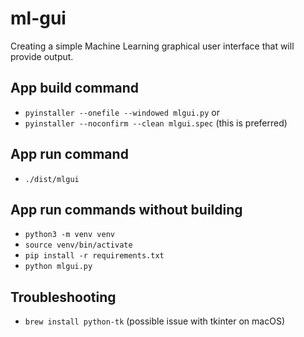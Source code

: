# ml-gui
Creating a simple Machine Learning graphical user interface that will provide output. 

## App build command
- `pyinstaller --onefile --windowed mlgui.py` or 
- `pyinstaller --noconfirm --clean mlgui.spec` (this is preferred)

## App run command
- `./dist/mlgui`

## App run commands without building
- `python3 -m venv venv`
- `source venv/bin/activate`
- `pip install -r requirements.txt`
- `python mlgui.py`

## Troubleshooting
- `brew install python-tk` (possible issue with tkinter on macOS)